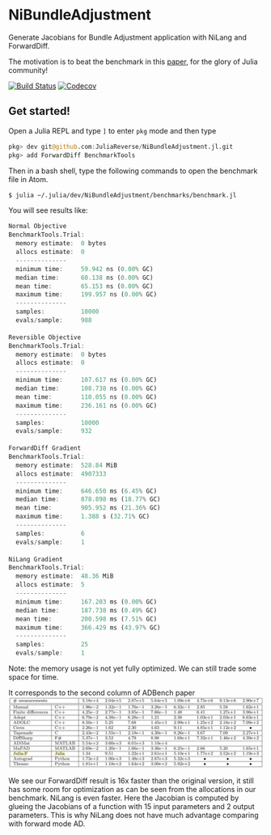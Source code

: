 # NiBundleAdjustment

Generate Jacobians for Bundle Adjustment application with NiLang and ForwardDiff.

The motivation is to beat the benchmark in this [paper](https://arxiv.org/abs/1807.10129), for the glory of Julia community!

[![Build Status](https://travis-ci.com/JuliaReverse/NiBundleAdjustment.jl.svg?branch=master)](https://travis-ci.com/JuliaReverse/NiBundleAdjustment.jl)
[![Codecov](https://codecov.io/gh/JuliaReverse/NiBundleAdjustment.jl/branch/master/graph/badge.svg)](https://codecov.io/gh/JuliaReverse/NiBundleAdjustment.jl)

## Get started!

Open a Julia REPL and type `]` to enter `pkg` mode and then type
```julia pkg
pkg> dev git@github.com:JuliaReverse/NiBundleAdjustment.jl.git
pkg> add ForwardDiff BenchmarkTools
```

Then in a bash shell, type the following commands to open the benchmark file in Atom.
```bash
$ julia ~/.julia/dev/NiBundleAdjustment/benchmarks/benchmark.jl
```

You will see results like:
```julia repl
Normal Objective
BenchmarkTools.Trial:
  memory estimate:  0 bytes
  allocs estimate:  0
  --------------
  minimum time:     59.942 ns (0.00% GC)
  median time:      60.138 ns (0.00% GC)
  mean time:        65.153 ns (0.00% GC)
  maximum time:     199.957 ns (0.00% GC)
  --------------
  samples:          10000
  evals/sample:     988

Reversible Objective
BenchmarkTools.Trial:
  memory estimate:  0 bytes
  allocs estimate:  0
  --------------
  minimum time:     107.617 ns (0.00% GC)
  median time:      108.738 ns (0.00% GC)
  mean time:        110.055 ns (0.00% GC)
  maximum time:     236.161 ns (0.00% GC)
  --------------
  samples:          10000
  evals/sample:     932
  
ForwardDiff Gradient
BenchmarkTools.Trial:
  memory estimate:  528.84 MiB
  allocs estimate:  4907333
  --------------
  minimum time:     646.650 ms (6.45% GC)
  median time:      878.898 ms (18.77% GC)
  mean time:        905.952 ms (21.36% GC)
  maximum time:     1.388 s (32.71% GC)
  --------------
  samples:          6
  evals/sample:     1
  
NiLang Gradient
BenchmarkTools.Trial:
  memory estimate:  48.36 MiB
  allocs estimate:  5
  --------------
  minimum time:     167.203 ms (0.00% GC)
  median time:      187.738 ms (0.49% GC)
  mean time:        200.598 ms (7.51% GC)
  maximum time:     366.429 ms (43.97% GC)
  --------------
  samples:          25
  evals/sample:     1
```

Note: the memory usage is not yet fully optimized. We can still trade some space for time.

It corresponds to the second column of ADBench paper
![ADBench](benchmarks/adbench.png)

We see our ForwardDiff result is 16x faster than the original version, it still has some room for optimization as can be seen from the allocations in our benchmark.
NiLang is even faster. Here the Jacobian is computed by glueing the Jacobians of a function with 15 input parameters and 2 output parameters. This is why NiLang does not have much advantage comparing with forward mode AD.
